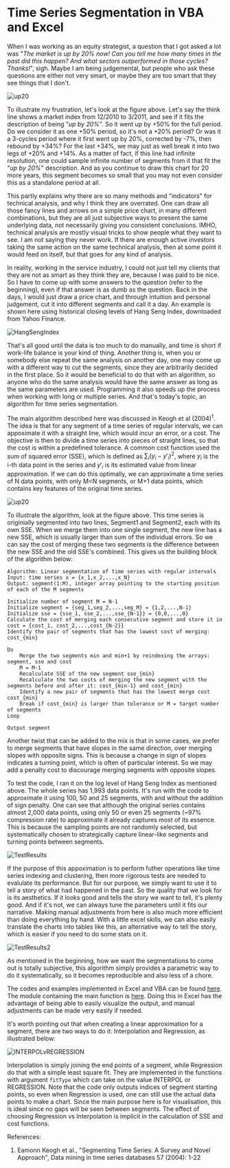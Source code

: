 # Time Series Segmentation in VBA and Excel

When I was working as an equity strategist, a question that I got asked a lot was "_The market is up by 20% now! Can you tell me how many times in the past did this happen? And what sectors outperformed in those cycles? Thanks!_", sigh. Maybe I am being judgemental, but people who ask these questions are either not very smart, or maybe they are too smart that they see things that I don't.

![up20](Screenshots/example01.jpg)

To illustrate my frustration, let's look at the figure above. Let's say the think line shows a market index from 12/2010 to 3/2011, and see if it fits the description of being "_up by 20%_". So it went up by +50% for the full period. Do we consider it as one +50% period, so it's not a +20% period? Or was it a 3-cycles period where it first went up by 20%, corrected by -7%, then rebound by +34%? For the last +34%, we may just as well break it into two legs of +20% and +14%. As a matter of fact, if this line had infinite resolution, one could sample infinite number of segments from it that fit the "_up by 20%_" description. And as you continue to draw this chart for 20 more years, this segment becomes so small that you may not even consider this as a standalone period at all.

This partly explains why there are so many methods and "indicators" for technical analysis, and why I think they are overrated. One can draw all those fancy lines and arrows on a simple price chart, in many different combinations, but they are all just subjective ways to present the same underlying data, not necessarily giving you consistent conclusions. IMHO, technical analysis are mostly visual tricks to show people what they want to see. I am not saying they never work. If there are enough active investors taking the same action on the same technical analysis, then at some point it would feed on itself, but that goes for any kind of analysis.

In reality, working in the service industry, I could not just tell my clients that they are not as smart as they think they are, because I was paid to be nice. So I have to come up with some answers to the question (refer to the beginning), even if that answer is as dumb as the question. Back in the days, I would just draw a price chart, and through intuition and personal judgement, cut it into different segments and call it a day. An example is shown here using historical closing levels of Hang Seng Index, downloaded from Yahoo Finance.

![HangSengIndex](Screenshots/results_manual.jpg)

That's all good until the data is too much to do manually, and time is short if work-life balance is your kind of thing. Another thing is, when you or somebody else repeat the same analysis on another day, one may come up with a different way to cut the segments, since they are arbitrarily decided in the first place. So it would be beneficial to do that with an algorithm, so anyone who do the same analysis would have the same answer as long as the same parameters are used. Programming it also speeds up the process when working with long or multiple series. And that's today's topic, an algorithm for time series segmentation.

The main algorithm described here was discussed in Keogh et al (2004)<sup>1</sup>. The idea is that for any segment of a time series of regular intervals, we can appoximate it with a straight line, which would incur an error, or a cost. The objective is then to divide a time series into pieces of straight lines, so that the cost is within a predefined tolerance. A common cost function used the sum of squared error (SSE), which is defined as $\sum_i (y_i - y'_{i})^2$, where $y_i$ is the i-th data point in the series and $y'_i$ is its estimated value from linear approximation. If we can do this optimally, we can approximate a time series of N data points, with only M<N segments, or M+1 data points, which contains key features of the original time series.

![up20](Screenshots/example02.jpg)

To illustrate the algorithm, look at the figure above. This time series is originially segmented into two lines, Segment1 and Segment2, each with its own SSE. When we merge them into one single segment, the new line has a new SSE, which is usually larger than sum of the individual errors. So we can say the cost of merging these two segments is the difference between the new SSE and the old SSE's combined. This gives us the building block of the algorithm below:

```
Algorithm: Linear segmentation of time series with regular intervals
Input: time series x = {x_1,x_2,...,x_N}
Output: segment(1:M), integer array pointing to the starting position of each of the M segments

Initialize number of segment M = N-1
Initialize segment = {seg_1,seg_2,...,seg_M} = {1,2,...,N-1}
Initialize sse = {sse_1, sse_2,...,sse_{N-1}} = {0,0,...,0}
Calculate the cost of merging each consecutive segment and store it in cost = {cost_1, cost_2,...,cost_{N-2}}
Identify the pair of segments that has the lowest cost of merging: cost_{min}

Do
	Merge the two segments min and min+1 by reindexing the arrays: segment, sse and cost
	M = M-1
	Recalculate SSE of the new segment sse_{min}
	Recalculate the two costs of merging the new segment with the segments before and after it: cost_{min-1} and cost_{min}
	Identify a new pair of segments that has the lowest merge cost cost_{min}
	Break if cost_{min} is larger than tolerance or M = target number of segments
Loop

Output segment
```

Another twist that can be added to the mix is that in some cases, we prefer to merge segments that have slopes in the same direction, over merging slopes with opposite signs. This is because a change in sign of slopes indicates a turning point, which is often of particular interest. So we may add a penalty cost to discourage merging segments with opposite slopes.

To test the code, I ran it on the log level of Hang Seng Index as mentioned above. The whole series has 1,993 data points. It's run with the code to approximate it using 100, 50 and 25 segments, with and without the addition of sign penalty. One can see that although the original series contains almost 2,000 data points, using only 50 or even 25 segments (~97% compression rate) to approximate it already captures most of its essence. This is because the sampling points are not randomly selected, but systematically chosen to strategically capture linear-like segments and turning points between segments.

![TestResults](Screenshots/results01.jpg)

If the purpose of this appoximation is to perform futher operations like time series indexing and clustering, then more rigorous tests are needed to evalulate its performance. But for our purpose, we simply want to use it to tell a story of what had happened in the past. So the quality that we look for is its aesthetics. If it looks good and tells the story we want to tell, it's plenty good. And if it's not, we can always tune the parameters until it fits our narrative. Making manual adjustments from here is also much more efficient than doing everything by hand. With a little excel skills, we can also easily translate the charts into tables like this, an alternative way to tell the story, which is easier if you need to do some stats on it.

![TestResults2](Screenshots/results02.jpg)

As mentioned in the beginning, how we want the segmentations to come out is totally subjective, this algorithm simply provides a parametric way to do it systematically, so it becomes reproducible and also less of a chore.

The codes and examples implemented in Excel and VBA can be found [here](TS_Segmentation.xlsm). The module containing the main function is [here](mTSSeg.bas). Doing this in Excel has the advantage of being able to easily visualize the output, and manual adjustments can be made very easily if needed.

It's worth pointing out that when creating a linear approximation for a segment, there are two ways to do it: Interpolation and Regression, as illustrated below:

![INTERPOLvREGRESSION](Screenshots/example03.jpg)

Interpolation is simply joining the end points of a segment, while Regression do that with a simple least square fit. They are implemented in the functions with argument `fitType` which can take on the value INTERPOL or REGRESSION. Note that the code only outputs indices of segment starting points, so even when Regression is used, one can still use the actual data points to make a chart. Since the main purpose here is for visualisation, this is ideal since no gaps will be seen between segments. The effect of choosing Regression vs Interpolation is implicit in the calculation of SSE and cost functions.

References:
1. Eamonn Keogh et al., "Segmenting Time Series: A Survey and Novel Approach", Data mining in time series databases 57 (2004): 1-22

